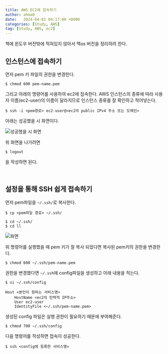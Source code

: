 ```yaml
---
title: AWS EC2에 접속하기
author: ahma0
date:   2024-04-01 04:17:00 +0900
categories: [Study, AWS]
tag: [Study, AWS, ec2]
---
```


책에 윈도우 버전밖에 적혀있지 않아서 맥os 버전을 정리하려 한다.

## 인스턴스에 접속하기

먼저 pem 키 파일의 권한을 변경한다.

```
$ chmod 600 pem-name.pem
```

그리고 아래의 명령어를 사용하여 ec2에 접속한다. AWS 인스턴스의 종류에 따라 사용자 이름(ec2-user)의 이름이 달라지므로 인스턴스 종류를 잘 확인하고 적어넣는다.

```
$ ssh -i <pem경로> ec2-user@<ec2의 public IPv4 주소 또는 도메인>
```

아래는 성공했을 시 화면이다.

![성공했을 시 화면](https://github.com/ahma0/ahma0/assets/84761609/a8e5b8e4-9c4d-49be-bb04-971ba289ea8f)

위 화면을 나가려면 

```
$ logout
```

을 작성하면 된다.

<br>

## 설정을 통해 SSH 쉽게 접속하기

먼저 pem파일을 `~/.ssh/`로 복사한다.

```
$ cp <pem파일 경로> ~/.ssh/
```

```
$ cd ~/.ssh/
$ cd ll
```

![화면](https://github.com/ahma0/ahma0/assets/84761609/f5192295-d1a7-482f-bfe5-7ab7279d5ef8)

위 명령어를 실행했을 때 pem 키가 잘 복사 되었다면 복사된 pem키의 권한을 변경한다.

```
$ chmod 600 ~/.ssh/pem-name.pem
```

권한을 변경했다면 `~/.ssh`에 config파일을 생성하고 아래 내용을 적는다.

```
$ vi ~/.ssh/config
```

```
Host <본인이 원하는 서비스명>
    HostName <ec2의 탄력적 IP주소>
    User ec2-user
    IdentityFile <~/.ssh/pem-name.pem>
```

생성된 config 파일은 실행 권한이 필요하기 때문에 부여해준다.

```
$ chmod 700 ~/.ssh/config
```

다음 명령어를 작성하면 접속이 성공한다.

```
$ ssh <config에 등록한 서비스명>
```